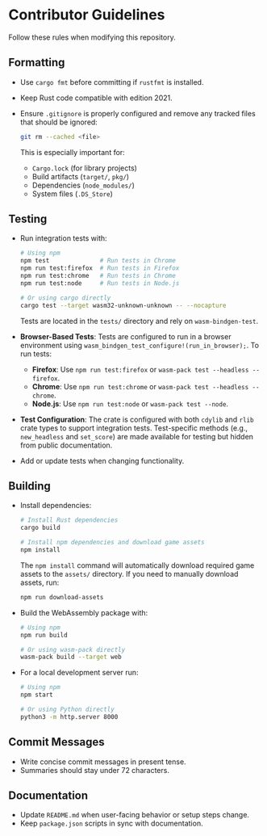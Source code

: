 # Contributor Guidelines

Follow these rules when modifying this repository.

## Formatting

- Use `cargo fmt` before committing if `rustfmt` is installed.
- Keep Rust code compatible with edition 2021.
- Ensure `.gitignore` is properly configured and remove any tracked files that should be ignored:

  ```bash
  git rm --cached <file>

  ```
  
  This is especially important for:
  - `Cargo.lock` (for library projects)
  - Build artifacts (`target/`, `pkg/`)
  - Dependencies (`node_modules/`)
  - System files (`.DS_Store`)

## Testing

- Run integration tests with:

  ```bash
  # Using npm
  npm test              # Run tests in Chrome
  npm run test:firefox  # Run tests in Firefox
  npm run test:chrome   # Run tests in Chrome
  npm run test:node     # Run tests in Node.js

  # Or using cargo directly
  cargo test --target wasm32-unknown-unknown -- --nocapture
  ```

  Tests are located in the `tests/` directory and rely on `wasm-bindgen-test`.

- **Browser-Based Tests**: Tests are configured to run in a browser environment using `wasm_bindgen_test_configure!(run_in_browser);`. To run tests:

  - **Firefox**: Use `npm run test:firefox` or `wasm-pack test --headless --firefox`.
  - **Chrome**: Use `npm run test:chrome` or `wasm-pack test --headless --chrome`.
  - **Node.js**: Use `npm run test:node` or `wasm-pack test --node`.

- **Test Configuration**: The crate is configured with both `cdylib` and `rlib` crate types to support integration tests. Test-specific methods (e.g., `new_headless` and `set_score`) are made available for testing but hidden from public documentation.

- Add or update tests when changing functionality.

## Building

- Install dependencies:

  ```bash
  # Install Rust dependencies
  cargo build

  # Install npm dependencies and download game assets
  npm install
  ```

  The `npm install` command will automatically download required game assets to the `assets/` directory. If you need to manually download assets, run:

  ```bash
  npm run download-assets
  ```

- Build the WebAssembly package with:

  ```bash
  # Using npm
  npm run build

  # Or using wasm-pack directly
  wasm-pack build --target web
  ```

- For a local development server run:

  ```bash
  # Using npm
  npm start

  # Or using Python directly
  python3 -m http.server 8000
  ```

## Commit Messages

- Write concise commit messages in present tense.
- Summaries should stay under 72 characters.

## Documentation

- Update `README.md` when user-facing behavior or setup steps change.
- Keep `package.json` scripts in sync with documentation.
